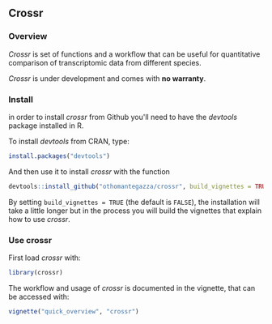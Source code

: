 ## Crossr

### Overview

*Crossr* is set of functions and a workflow that can be useful for quantitative comparison of transcriptomic data from different species.

*Crossr* is under development and comes with **no warranty**.

### Install

in order to install *crossr* from Github you'll need to have the *devtools*
package installed in R.

To install *devtools* from CRAN, type:

```r
install.packages("devtools")
```
And then use it to install *crossr* with the function

```r
devtools::install_github("othomantegazza/crossr", build_vignettes = TRUE)
```
By setting `build_vignettes = TRUE` (the default is `FALSE`), the installation
will take a little longer but in the process you will build the vignettes that
explain how to use *crossr*.

### Use crossr

First load *crossr* with:

```r
library(crossr)
```

The workflow and usage of *crossr* is documented in the vignette, that can be
accessed with:

```r
vignette("quick_overview", "crossr")
```
